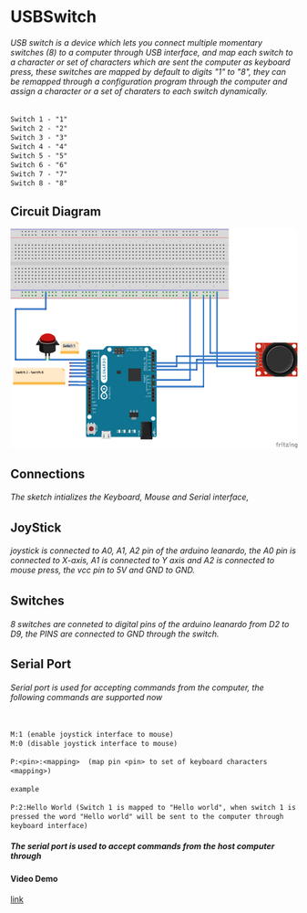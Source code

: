 # USBSwitch

###### USB switch is a device which lets you connect multiple momentary switches (8) to a computer through USB interface, and map each switch to a character or set of characters which are sent the computer as keyboard press, these switches are mapped by default to digits "1" to "8", they can be remapped through a configuration program through the computer and assign a character or a set of charaters to each switch dynamically. 

````
Switch 1 - "1"
Switch 2 - "2"
Switch 3 - "3"
Switch 4 - "4"
Switch 5 - "5"
Switch 6 - "6"
Switch 7 - "7"
Switch 8 - "8"

````

## Circuit Diagram 	
![image](./images/USBSwitch_bb.png)

## Connections 
###### The sketch intializes the Keyboard, Mouse and Serial interface, 

## JoyStick 
###### joystick is connected to A0, A1, A2 pin of the arduino leanardo, the A0 pin is connected to X-axis, A1 is connected to Y axis and A2 is connected to mouse press, the vcc pin to 5V and GND to GND.  


## Switches
###### 8 switches are conneted to digital pins of the arduino leanardo from D2 to D9, the PINS are connected to GND through the switch. 

## Serial Port 
###### Serial port is used for accepting commands from the computer, the following commands are supported now 

`````

M:1 (enable joystick interface to mouse)
M:0 (disable joystick interface to mouse)

P:<pin>:<mapping>  (map pin <pin> to set of keyboard characters <mapping>)

example 

P:2:Hello World (Switch 1 is mapped to "Hello world", when switch 1 is pressed the word "Hello world" will be sent to the computer through keyboard interface)

`````

##### The serial port is used to accept commands from the host computer through 



#### Video Demo 

[link](https://www.youtube.com/watch?v=txd9frRdaXE)
